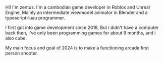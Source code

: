 Hi! I'm zentus. I'm a cambodian game developer in Roblox and Unreal Engine, Mainly an intermediate viewmodel animator in Blender and a typescript-luau programmer.

I first got into game development since 2018, But i didn't have a computer back then, I've only been programming games for about 9 months, and i also cube.

My main focus and goal of 2024 is to make a functioning arcade first person shooter.

<!---
zentusx/zentusx is a ✨ special ✨ repository because its `README.md` (this file) appears on your GitHub profile.
You can click the Preview link to take a look at your changes.
--->

